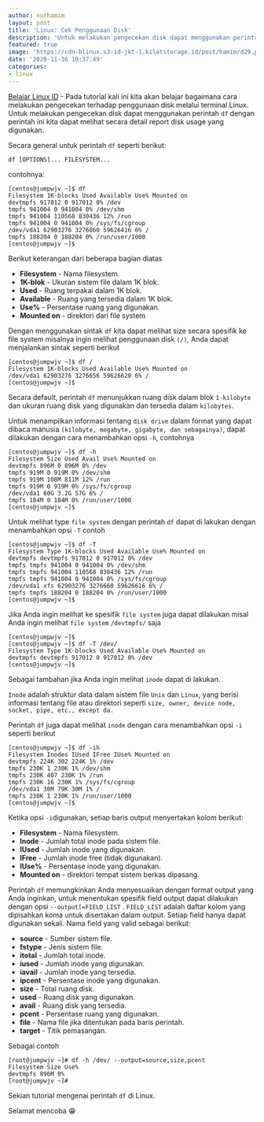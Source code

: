 ```yaml
---
author: nurhamim
layout: post
title: 'Linux: Cek Penggunaan Disk'
description: 'Untuk melakukan pengecekan disk dapat menggunakan perintah `df` dengan perintah ini kita dapat melihat secara detail report disk usage yang digunakan'
featured: true
image: 'https://cdn-blinux.s3-id-jkt-1.kilatstorage.id/post/hamim/d29.png'
date: '2020-11-16 10:37:49'
categories:
- linux
---
```


[Belajar Linux ID](/) - Pada tutorial kali ini kita akan belajar bagaimana cara melakukan pengecekan terhadap penggunaan disk melalui terminal Linux. Untuk melakukan pengecekan disk dapat menggunakan perintah `df` dengan perintah ini kita dapat melihat secara detail report disk usage yang digunakan.

Secara general untuk perintah `df` seperti berikut:

<!--kg-card-begin: html--><script async src="https://pagead2.googlesyndication.com/pagead/js/adsbygoogle.js"></script><ins class="adsbygoogle" style="display:block; text-align:center;" data-ad-layout="in-article" data-ad-format="fluid" data-ad-client="ca-pub-1515372853161377" data-ad-slot="4684565489"></ins><script>
     (adsbygoogle = window.adsbygoogle || []).push({});
</script><!--kg-card-end: html--><!--kg-card-begin: markdown-->

    df [OPTIONS]... FILESYSTEM...

<!--kg-card-end: markdown-->

contohnya:

<!--kg-card-begin: markdown-->

    [centos@jumpwjv ~]$ df
    Filesystem 1K-blocks Used Available Use% Mounted on
    devtmpfs 917012 0 917012 0% /dev
    tmpfs 941004 0 941004 0% /dev/shm
    tmpfs 941004 110568 830436 12% /run
    tmpfs 941004 0 941004 0% /sys/fs/cgroup
    /dev/vda1 62903276 3276860 59626416 6% /
    tmpfs 188204 0 188204 0% /run/user/1000
    [centos@jumpwjv ~]$

<!--kg-card-end: markdown-->

Berikut keterangan dari beberapa bagian diatas

- **Filesystem** - Nama filesystem.
- **1K-blok** - Ukuran sistem file dalam 1K blok.
- **Used** - Ruang terpakai dalam 1K blok.
- **Available** - Ruang yang tersedia dalam 1K blok.
- **Use%** - Persentase ruang yang digunakan.
- **Mounted on** - direktori dari file system

Dengan menggunakan sintak `df` kita dapat melihat size secara spesifik ke file system misalnya ingin melihat penggunaan disk `(/)`, Anda dapat menjalankan sintak seperti berikut

<!--kg-card-begin: markdown-->

    [centos@jumpwjv ~]$ df /
    Filesystem 1K-blocks Used Available Use% Mounted on
    /dev/vda1 62903276 3276656 59626620 6% /
    [centos@jumpwjv ~]$

<!--kg-card-end: markdown-->

Secara default, perintah `df` menunjukkan ruang disk dalam blok `1-kilobyte` dan ukuran ruang disk yang digunakan dan tersedia dalam `kilobytes`.

<!--kg-card-begin: html--><script async src="https://pagead2.googlesyndication.com/pagead/js/adsbygoogle.js"></script><ins class="adsbygoogle" style="display:block; text-align:center;" data-ad-layout="in-article" data-ad-format="fluid" data-ad-client="ca-pub-1515372853161377" data-ad-slot="4684565489"></ins><script>
     (adsbygoogle = window.adsbygoogle || []).push({});
</script><!--kg-card-end: html-->

Untuk menampilkan informasi tentang `disk drive` dalam format yang dapat dibaca manusia `(kilobyte, megabyte, gigabyte, dan sebagainya)`, dapat dilakukan dengan cara menambahkan opsi `-h`, contohnya

<!--kg-card-begin: markdown-->

    [centos@jumpwjv ~]$ df -h
    Filesystem Size Used Avail Use% Mounted on
    devtmpfs 896M 0 896M 0% /dev
    tmpfs 919M 0 919M 0% /dev/shm
    tmpfs 919M 108M 811M 12% /run
    tmpfs 919M 0 919M 0% /sys/fs/cgroup
    /dev/vda1 60G 3.2G 57G 6% /
    tmpfs 184M 0 184M 0% /run/user/1000
    [centos@jumpwjv ~]$

<!--kg-card-end: markdown-->

Untuk melihat type `file system` dengan perintah `df` dapat di lakukan dengan menambahkan opsi `-T` contoh

<!--kg-card-begin: markdown-->

    [centos@jumpwjv ~]$ df -T
    Filesystem Type 1K-blocks Used Available Use% Mounted on
    devtmpfs devtmpfs 917012 0 917012 0% /dev
    tmpfs tmpfs 941004 0 941004 0% /dev/shm
    tmpfs tmpfs 941004 110568 830436 12% /run
    tmpfs tmpfs 941004 0 941004 0% /sys/fs/cgroup
    /dev/vda1 xfs 62903276 3276660 59626616 6% /
    tmpfs tmpfs 188204 0 188204 0% /run/user/1000
    [centos@jumpwjv ~]$

<!--kg-card-end: markdown-->

Jika Anda ingin melihat ke spesifik `file system` juga dapat dilakukan misal Anda ingin melihat `file system` `/devtmpfs/` saja

<!--kg-card-begin: markdown-->

    [centos@jumpwjv ~]$
    [centos@jumpwjv ~]$ df -T /dev/
    Filesystem Type 1K-blocks Used Available Use% Mounted on
    devtmpfs devtmpfs 917012 0 917012 0% /dev
    [centos@jumpwjv ~]$

<!--kg-card-end: markdown-->

Sebagai tambahan jika Anda ingin melihat `inode` dapat di lakukan.

`Inode` adalah struktur data dalam sistem file `Unix` dan `Linux`, yang berisi informasi tentang file atau direktori seperti `size, owner, device node, socket, pipe, etc., except da.`

<!--kg-card-begin: html--><script async src="https://pagead2.googlesyndication.com/pagead/js/adsbygoogle.js"></script><ins class="adsbygoogle" style="display:block; text-align:center;" data-ad-layout="in-article" data-ad-format="fluid" data-ad-client="ca-pub-1515372853161377" data-ad-slot="4684565489"></ins><script>
     (adsbygoogle = window.adsbygoogle || []).push({});
</script><!--kg-card-end: html-->

Perintah `df` juga dapat melihat `inode` dengan cara menambahkan opsi `-i` seperti berikut

<!--kg-card-begin: markdown-->

    [centos@jumpwjv ~]$ df -ih
    Filesystem Inodes IUsed IFree IUse% Mounted on
    devtmpfs 224K 302 224K 1% /dev
    tmpfs 230K 1 230K 1% /dev/shm
    tmpfs 230K 407 230K 1% /run
    tmpfs 230K 16 230K 1% /sys/fs/cgroup
    /dev/vda1 30M 79K 30M 1% /
    tmpfs 230K 1 230K 1% /run/user/1000
    [centos@jumpwjv ~]$

<!--kg-card-end: markdown-->

Ketika opsi `-i`digunakan, setiap baris output menyertakan kolom berikut:

- **Filesystem** - Nama filesystem.
- **Inode** - Jumlah total inode pada sistem file.
- **IUsed** - Jumlah inode yang digunakan.
- **IFree** - Jumlah inode free (tidak digunakan).
- **IUse%** - Persentase inode yang digunakan.
- **Mounted on** - direktori tempat sistem berkas dipasang.

Perintah `df` memungkinkan Anda menyesuaikan dengan format output yang Anda inginkan, untuk menentukan spesifik field output dapat dilakukan dengan opsi `--output[=FIELD_LIST` . `FIELD_LIST` adalah daftar kolom yang dipisahkan koma untuk disertakan dalam output. Setiap field hanya dapat digunakan sekali. Nama field yang valid sebagai berikut:

- **source** - Sumber sistem file.
- **fstype** - Jenis sistem file.
- **itotal** - Jumlah total inode.
- **iused** - Jumlah inode yang digunakan.
- **iavail** - Jumlah inode yang tersedia.
- **ipcent** - Persentase inode yang digunakan.
- **size** - Total ruang disk.
- **used** - Ruang disk yang digunakan.
- **avail** - Ruang disk yang tersedia.
- **pcent** - Persentase ruang yang digunakan.
- **file** - Nama file jika ditentukan pada baris perintah.
- **target** - Titik pemasangan.
<!--kg-card-begin: html--><script async src="https://pagead2.googlesyndication.com/pagead/js/adsbygoogle.js"></script><ins class="adsbygoogle" style="display:block; text-align:center;" data-ad-layout="in-article" data-ad-format="fluid" data-ad-client="ca-pub-1515372853161377" data-ad-slot="4684565489"></ins><script>
     (adsbygoogle = window.adsbygoogle || []).push({});
</script><!--kg-card-end: html-->

Sebagai contoh

<!--kg-card-begin: markdown-->

    [root@jumpwjv ~]# df -h /dev/ --output=source,size,pcent
    Filesystem Size Use%
    devtmpfs 896M 0%
    [root@jumpwjv ~]#

<!--kg-card-end: markdown-->

Sekian tutorial mengenai perintah `df` di Linux.

Selamat mencoba 😁


